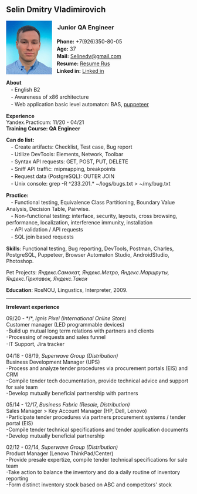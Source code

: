 
## Selin Dmitry Vladimirovich 

<img src="https://raw.githubusercontent.com/Selinedv/selinedv.github.io/main/resumephoto.jpg" align="left" alt="image" width="125" />  <cut/>

### ㅤ**Junior QA Engineer** 
ㅤ**Phone:** +7(926)350-80-05<br clear="side"/>
ㅤ**Age:** 37 <br clear="side"/>
ㅤ**Mail:** Selinedv@gmail.com <br clear="side"/>
ㅤ**Resume:** [Resume Rus](https://github.com/Selinedv/selinedv.github.io/raw/main/Selin%20QC%20trainee.pdf "Download 500KB pdf file") <br clear="side"/>
ㅤ**Linked in:** [Linked in](https://linkedin.com/in/dmitry-selin-a71085211 "You need VPN for that") <br clear="side"/>

**About** <br clear="side"/>
ㅤ- English B2 <br clear="side"/>
ㅤ- Awareness of x86 architecture <br clear="side"/>
ㅤ- Web application basic level automaton: BAS, [puppeteer](https://youtu.be/hSY4BcvlmOI "Tiny U-tube video of how to autoupdate CV on hh.ru")ㅤ

**Experience** <br clear="side"/>
Yandex.Practicum: 11/20 - 04/21  <br clear="side"/>
**Training Course: QA Engineer** <br clear="side"/>

**Can do list:** <br clear="side"/>
ㅤ- Create artifacts: Checklist, Test case, Bug report <br clear="side"/>
ㅤ- Utilize DevTools: Elements, Network, Toolbar <br clear="side"/>
ㅤ- Syntax API requests: GET, POST, PUT, DELETE <br clear="side"/>
ㅤ- Sniff API traffic: mipmapping, breakpoints <br clear="side"/>
ㅤ- Request data (PostgreSQL): OUTER JOIN <br clear="side"/>
ㅤ- Unix console: grep -R ^233.201.* ~/logs/bugs.txt > ~/my/bug.txt <br clear="side"/>

**Practice:** <br clear="side"/>
ㅤ- Functional testing, Equivalence Class Partitioning, Boundary Value Analysis, Decision Table, Pairwise. <br clear="side"/>
ㅤ- Non-functional testing: interface, security, layouts, cross browsing, performance, localization, interference immunity, installation <br clear="side"/>
ㅤ- API validation / API requests <br clear="side"/>
ㅤ- SQL join based requests <br clear="side"/>

**Skills**: Functional testing, Bug reporting, DevTools, Postman, Charles, PostgreSQL, Puppeteer, Browser Automaton Studio, AndroidStudio, Photoshop.

Pet Projects: *Яндекс.Самокат, Яндекс.Метро, Яндекс.Маршруты, Яндекс.Прилавок, Яндекс.Такси*


**Education**: 
RosNOU, Lingustics, Interpreter, 2009.

***

**Irrelevant experience**

09/20 - */\*, _Ignis Pixel (International Online Store)_  <br clear="side"/>
Customer manager (LED programmable devices)<br clear="side"/> 
-Build up mutual long term relations with partners and clients<br clear="side"/> 
-Processing of requests and sales funnel<br clear="side"/> 
-IT Support, Jira trackerㅤ<br clear="side"/> 

04/18 - 08/19, _Superwave Group (Distribution)_ <br clear="side"/>
Business Development Manager (UPS)<br clear="side"/>
-Process and analyze tender procedures via procurement portals (EIS) and CRM <br clear="side"/>
-Compile tender tech documentation, provide technical advice and support for sale team <br clear="side"/>
-Develop mutually beneficial partnership with partners<br clear="side"/>

05/14 - 12/17, _Business Fabric (Resale, Distribution)_ <br clear="side"/>
Sales Manager > Key Account Manager (HP, Dell, Lenovo) <br clear="side"/>
-Participate tender prоcedures via partners procurement systems / tender portal (EIS) <br clear="side"/>
-Compile tender technical specifications and tender application documents <br clear="side"/>
-Develop mutually beneficial partnership<br clear="side"/>

02/12 - 02/14, _Superwave Group (Distribution)_ <br clear="side"/>
Product Manager (Lenovo ThinkPad/Center) <br clear="side"/>
-Provide presale expertize, compile tender technical specifications for sale team <br clear="side"/>
-Take action to balance the inventory and do a daily routine of inventory reporting <br clear="side"/>
-Form distinct inventory stock based on ABC and competitors' stock <br clear="side"/>


